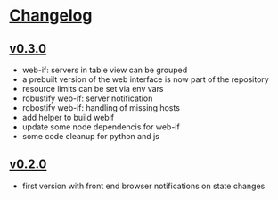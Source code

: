 # [Changelog](https://github.com/feenes/timon/releases)

## [v0.3.0](https://github.com/feenes/mytb/compare/v0.2.0...v0.3.0)
* web-if: servers in table view can be grouped
* a prebuilt version of the web interface is now part of the repository
* resource limits can be set via env vars
* robustify web-if: server notification
* robostify web-if: handling of missing hosts
* add helper to build webif
* update some node dependencis for web-if
* some code cleanup for python and js
## [v0.2.0](https://github.com/feenes/mytb/compare/0.1.0...v0.2.0)
* first version with front end browser notifications on state changes

